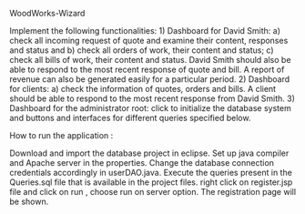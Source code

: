 WoodWorks-Wizard

Implement the following functionalities: 1) Dashboard for David Smith: a) check all incoming request of
quote and examine their content, responses and status and b) check all orders of work, their
content and status; c) check all bills of work, their content and status. David Smith should also
be able to respond to the most recent response of quote and bill. A report of revenue can also
be generated easily for a particular period. 2) Dashboard for clients: a) check the information
of quotes, orders and bills. A client should be able to respond to the most recent response
from David Smith. 3) Dashboard for the administrator root: click to initialize the database
system and buttons and interfaces for different queries specified below.



How to run the application :

Download and import the database project in eclipse.
Set up java compiler and Apache server in the properties.
Change the database connection credentials accordingly in userDAO.java.
Execute the queries present in the Queries.sql file that is available in the project files.
right click on register.jsp file and click on run , choose run on server option.
The registration page will be shown.
